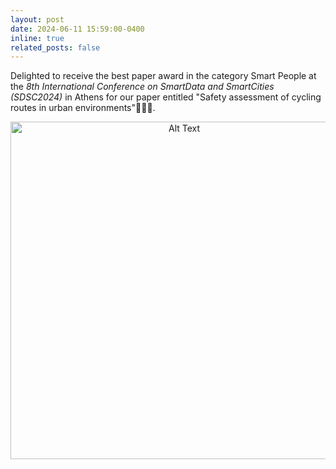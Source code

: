 ```yaml
---
layout: post
date: 2024-06-11 15:59:00-0400
inline: true
related_posts: false
---
```


Delighted to receive the best paper award in the category Smart People at the *8th International Conference on SmartData and SmartCities (SDSC2024)* in Athens for our paper entitled "Safety assessment of cycling routes in urban environments":tada::tada::tada:.
<div style="text-align: center;">
    <img src="{{ site.baseurl }}/assets/img/news/SDSC 2024 Best Paper.jpg" alt="Alt Text" width="540" height="auto">
</div>


